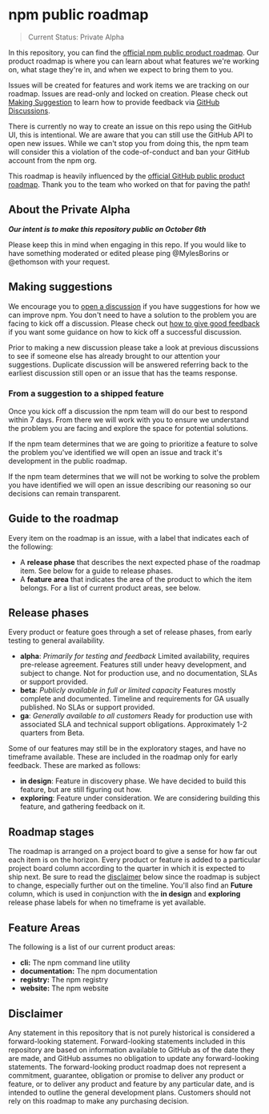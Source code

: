 # npm public roadmap

> Current Status: Private Alpha

In this repository, you can find the [official npm public product roadmap](https://github.com/npm/roadmap/projects/1). Our product roadmap is where you can learn about what features we're working on, what stage they're in, and when we expect to bring them to you.

Issues will be created for features and work items we are tracking on our roadmap. Issues are read-only and locked on creation. Please check out [Making Suggestion](#making-suggestions) to learn how to provide feedback via [GitHub Discussions](https://github.com/npm/roadmap/discussions).

There is currently no way to create an issue on this repo using the GitHub UI, this is intentional. We are aware that you can still use the GitHub API to open new issues. While we can't stop you from doing this, the npm team will consider this a violation of the code-of-conduct and ban your GitHub account from the npm org.

This roadmap is heavily influenced by the [official GitHub public product roadmap](https://github.com/github/roadmap). Thank you to the team who worked on that for paving the path!

## About the Private Alpha

***Our intent is to make this repository public on October 6th***

Please keep this in mind when engaging in this repo. If you would like to have something moderated or edited please ping
@MylesBorins or @ethomson with your request.

## Making suggestions

We encourage you to [open a discussion](https://github.com/npm/roadmap/discussions) if you have suggestions for how we can improve npm. You don't need to have a solution to the problem you are facing to kick off a discussion. Please check out [how to give good feedback](https://github.com/npm/roadmap/discussions/7) if you want some guidance on how to kick off a successful discussion.

Prior to making a new discussion please take a look at previous discussions to see if someone else has already brought to our attention your suggestions. Duplicate discussion will be answered referring back to the earliest discussion still open or an issue that has the teams response.

### From a suggestion to a shipped feature

Once you kick off a discussion the npm team will do our best to respond within 7 days. From there we will work with you to ensure we understand the problem you are facing and explore the space for potential solutions.

If the npm team determines that we are going to prioritize a feature to solve the problem you've identified we will open an issue and track it's development in the public roadmap.

If the npm team determines that we will not be working to solve the problem you have identified we will open an issue describing our reasoning so our decisions can remain transparent.

## Guide to the roadmap

Every item on the roadmap is an issue, with a label that indicates each of the following:

* A **release phase** that describes the next expected phase of the roadmap item. See below for a guide to release phases.
* A **feature area** that indicates the area of the product to which the item belongs. For a list of current product areas, see below.

## Release phases

Every product or feature goes through a set of release phases, from early testing to general availability.

* **alpha**: *Primarily for testing and feedback*
  Limited availability, requires pre-release agreement. Features still under heavy development, and subject to change. Not for production use, and no documentation, SLAs or support provided.
* **beta**: *Publicly available in full or limited capacity*
  Features mostly complete and documented. Timeline and requirements for GA usually published. No SLAs or support provided.
* **ga**: *Generally available to all customers*
  Ready for production use with associated SLA and technical support obligations. Approximately 1-2 quarters from Beta.

Some of our features may still be in the exploratory stages, and have no timeframe available. These are included in the roadmap only for early feedback. These are marked as follows:

* **in design**:
  Feature in discovery phase. We have decided to build this feature, but are still figuring out how.
* **exploring**:
  Feature under consideration. We are considering building this feature, and gathering feedback on it.

## Roadmap stages

The roadmap is arranged on a project board to give a sense for how far out each item is on the horizon. Every product or feature is added to a particular project board column according to the quarter in which it is expected to ship next. Be sure to read the [disclaimer](#disclaimer) below since the roadmap is subject to change, especially further out on the timeline.  You'll also find an **Future** column, which is used in conjunction with the **in design** and **exploring** release phase labels for when no timeframe is yet available.

## Feature Areas

The following is a list of our current product areas:

- **cli:** The npm command line utility
- **documentation:** The npm documentation
- **registry:** The npm registry
- **website:** The npm website

## Disclaimer 

Any statement in this repository that is not purely historical is considered a forward-looking statement. Forward-looking statements included in this repository are based on information available to GitHub as of the date they are made, and GitHub assumes no obligation to update any forward-looking statements. The forward-looking product roadmap does not represent a commitment, guarantee, obligation or promise to deliver any product or feature, or to deliver any product and feature by any particular date, and is intended to outline the general development plans. Customers should not rely on this roadmap to make any purchasing decision.
